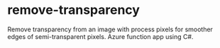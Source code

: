 # remove-transparency
Remove transparency from an image with process pixels for smoother edges of semi-transparent pixels. Azure function app using C#.
